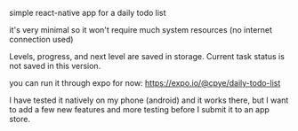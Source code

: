simple react-native app for a daily todo list

it's very minimal so it won't require much system resources
(no internet connection used)

Levels, progress, and next level are saved in storage.
Current task status is not saved in this version.

you can run it through expo for now: https://expo.io/@cpye/daily-todo-list

I have tested it natively on my phone (android) and it works there, but I want to add
a few new features and more testing before I submit it to an app store.
